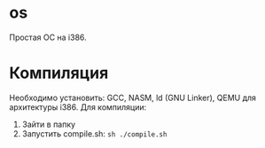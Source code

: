 # os
Простая ОС на i386.

# Компиляция
Необходимо установить: GCC, NASM, ld (GNU Linker), QEMU для архитектуры i386.
Для компиляции:
  1. Зайти в папку
  2. Запустить compile.sh:
    ```
    sh ./compile.sh
    ```
